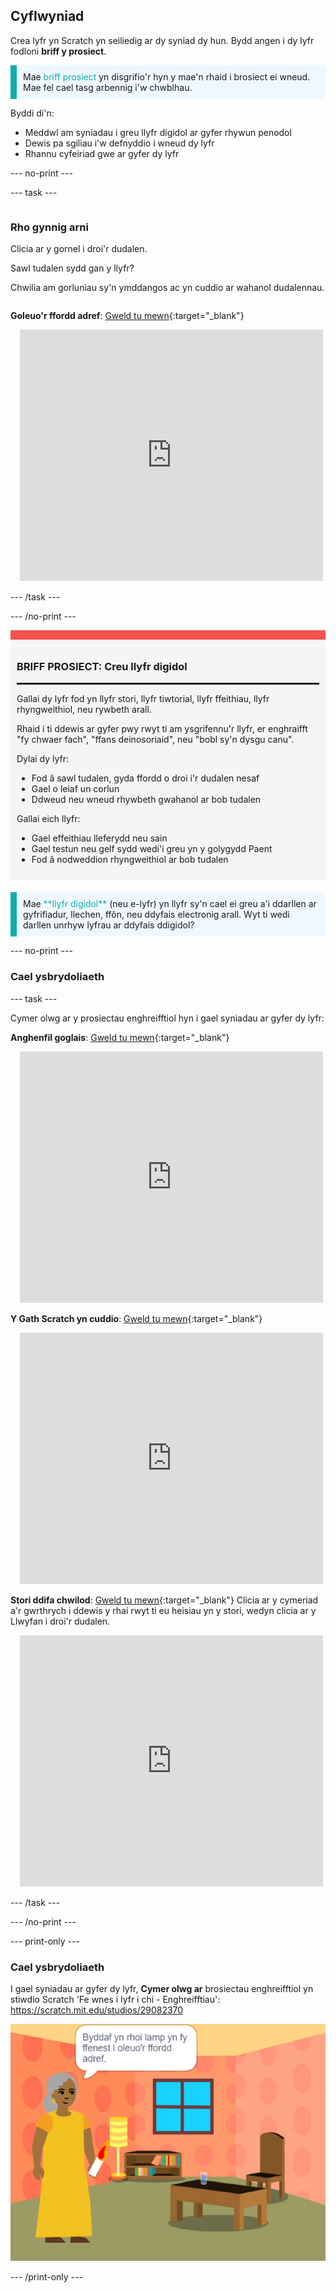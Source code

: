 ## Cyflwyniad

Crea lyfr yn Scratch yn seiliedig ar dy syniad dy hun. Bydd angen i dy lyfr fodloni **briff y prosiect**.

<p style="border-left: solid; border-width:10px; border-color: #0faeb0; background-color: aliceblue; padding: 10px;">
Mae <span style="color: #0faeb0">briff prosiect</span> yn disgrifio'r hyn y mae'n rhaid i brosiect ei wneud. Mae fel cael tasg arbennig i'w chwblhau.
</p>

Byddi di'n:

+ Meddwl am syniadau i greu llyfr digidol ar gyfer rhywun penodol
+ Dewis pa sgiliau i'w defnyddio i wneud dy lyfr
+ Rhannu cyfeiriad gwe ar gyfer dy lyfr

--- no-print ---

--- task ---

<div style="display: flex; flex-wrap: wrap">
<div style="flex-basis: 200px; flex-grow: 1">

### Rho gynnig arni

Clicia ar y gornel i droi'r dudalen.

Sawl tudalen sydd gan y llyfr?

Chwilia am gorluniau sy'n ymddangos ac yn cuddio ar wahanol dudalennau.

</div>
<div>

**Goleuo'r ffordd adref**: [Gweld tu mewn](https://scratch.mit.edu/projects/627804682/editor){:target="_blank"}
<div class="scratch-preview" style="margin-left: 15px;">
  <iframe allowtransparency="true" width="485" height="402" src="https://scratch.mit.edu/projects/embed/627804682/?autostart=false" frameborder="0"></iframe>
</div>

</div>
</div>

--- /task ---

--- /no-print ---

<div style="border-top: 15px solid #f3524f; background-color: whitesmoke; margin-bottom: 20px; padding: 10px;">

### BRIFF PROSIECT: Creu **llyfr digidol**
<hr style="border-top: 2px solid black;">

Gallai dy lyfr fod yn llyfr stori, llyfr tiwtorial, llyfr ffeithiau, llyfr rhyngweithiol, neu rywbeth arall.

Rhaid i ti ddewis ar gyfer pwy rwyt ti am ysgrifennu'r llyfr, er enghraifft "fy chwaer fach", "ffans deinosoriaid", neu "bobl sy'n dysgu canu".  

Dylai dy lyfr:
+ Fod â sawl tudalen, gyda ffordd o droi i'r dudalen nesaf
+ Gael o leiaf un corlun
+ Ddweud neu wneud rhywbeth gwahanol ar bob tudalen

Gallai eich llyfr:
+ Gael effeithiau lleferydd neu sain
+ Gael testun neu gelf sydd wedi'i greu yn y golygydd Paent
+ Fod â nodweddion rhyngweithiol ar bob tudalen
</div>

<p style="border-left: solid; border-width:10px; border-color: #0faeb0; background-color: aliceblue; padding: 10px;">
Mae <span style="color: #0faeb0">**llyfr digidol**</span> (neu e-lyfr) yn llyfr sy'n cael ei greu a'i ddarllen ar gyfrifiadur, llechen, ffôn, neu ddyfais electronig arall. Wyt ti wedi darllen unrhyw lyfrau ar ddyfais ddigidol?
</p>

--- no-print ---

### Cael ysbrydoliaeth

--- task ---

Cymer olwg ar y prosiectau enghreifftiol hyn i gael syniadau ar gyfer dy lyfr:

**Anghenfil goglais**: [Gweld tu mewn](https://scratch.mit.edu/projects/627814880/editor){:target="_blank"}
<div class="scratch-preview" style="margin-left: 15px;">
  <iframe allowtransparency="true" width="485" height="402" src="https://scratch.mit.edu/projects/embed/627814880/?autostart=false" frameborder="0"></iframe>
</div>

**Y Gath Scratch yn cuddio**: [Gweld tu mewn](https://scratch.mit.edu/projects/627816660/editor){:target="_blank"}
<div class="scratch-preview" style="margin-left: 15px;">
  <iframe allowtransparency="true" width="485" height="402" src="https://scratch.mit.edu/projects/embed/627816660/?autostart=false" frameborder="0"></iframe>
</div>

**Stori ddifa chwilod**: [Gweld tu mewn](https://scratch.mit.edu/projects/627817880/editor){:target="_blank"}
Clicia ar y cymeriad a'r gwrthrych i ddewis y rhai rwyt ti eu heisiau yn y stori, wedyn clicia ar y Llwyfan i droi'r dudalen.
<div class="scratch-preview" style="margin-left: 15px;">
  <iframe allowtransparency="true" width="485" height="402" src="https://scratch.mit.edu/projects/embed/627817880/?autostart=false" frameborder="0"></iframe>
</div>

--- /task ---

--- /no-print ---

--- print-only ---

### Cael ysbrydoliaeth

I gael syniadau ar gyfer dy lyfr, **Cymer olwg ar** brosiectau enghreifftiol yn stiwdio Scratch 'Fe wnes i lyfr i chi - Enghreifftiau': https://scratch.mit.edu/studios/29082370

![Y prosiect 'Goleuo'r ffordd adref'.](images/showcase_static.png)

--- /print-only ---


